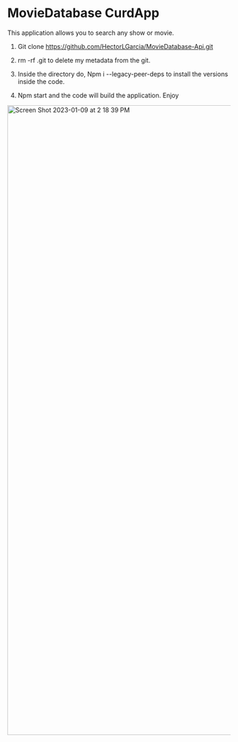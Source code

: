 # MovieDatabase CurdApp 

This application allows you to search any show or movie. 

1. Git clone https://github.com/HectorLGarcia/MovieDatabase-Api.git

2. rm -rf .git to delete my metadata from the git.

3. Inside the directory do, Npm i --legacy-peer-deps to install the versions inside the code.

4. Npm start and the code will build the application. Enjoy

<img width="1419" alt="Screen Shot 2023-01-09 at 2 18 39 PM" src="https://user-images.githubusercontent.com/104799041/211410373-ffccb3f3-70c0-4771-85ad-9a883aee7699.png">
